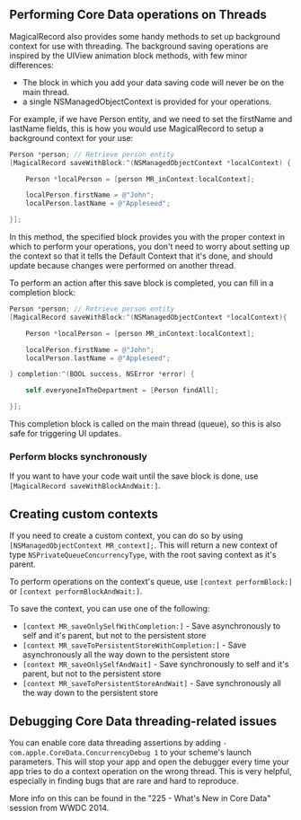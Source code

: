 ## Performing Core Data operations on Threads

MagicalRecord also provides some handy methods to set up background context for use with threading. The background saving operations are inspired by the UIView animation block methods, with few minor differences:

* The block in which you add your data saving code will never be on the main thread.
* a single NSManagedObjectContext is provided for your operations.

For example, if we have Person entity, and we need to set the firstName and lastName fields, this is how you would use MagicalRecord to setup a background context for your use:

```objective-c
Person *person; // Retrieve person entity
[MagicalRecord saveWithBlock:^(NSManagedObjectContext *localContext) {

	Person *localPerson = [person MR_inContext:localContext];

	localPerson.firstName = @"John";
	localPerson.lastName = @"Appleseed";

}];
```

In this method, the specified block provides you with the proper context in which to perform your operations, you don't need to worry about setting up the context so that it tells the Default Context that it's done, and should update because changes were performed on another thread.

To perform an action after this save block is completed, you can fill in a completion block:

```objective-c
Person *person; // Retrieve person entity
[MagicalRecord saveWithBlock:^(NSManagedObjectContext *localContext){

	Person *localPerson = [person MR_inContext:localContext];

	localPerson.firstName = @"John";
	localPerson.lastName = @"Appleseed";

} completion:^(BOOL success, NSError *error) {

	self.everyoneInTheDepartment = [Person findAll];

}];
```

This completion block is called on the main thread (queue), so this is also safe for triggering UI updates.

### Perform blocks synchronously

If you want to have your code wait until the save block is done, use `[MagicalRecord saveWithBlockAndWait:]`.

## Creating custom contexts

If you need to create a custom context, you can do so by using `[NSManagedObjectContext MR_context];`. This will return a new context of type `NSPrivateQueueConcurrencyType`, with the root saving context as it's parent.

To perform operations on the context's queue, use `[context performBlock:]` or `[context performBlockAndWait:]`.

To save the context, you can use one of the following:

* `[context MR_saveOnlySelfWithCompletion:]` - Save asynchronously to self and it's parent, but not to the persistent store
* `[context MR_saveToPersistentStoreWithCompletion:]` - Save asynchronously all the way down to the persistent store
* `[context MR_saveOnlySelfAndWait]` - Save synchronously to self and it's parent, but not to the persistent store
* `[context MR_saveToPersistentStoreAndWait]` - Save synchronously all the way down to the persistent store

## Debugging Core Data threading-related issues
You can enable core data threading assertions by adding `-com.apple.CoreData.ConcurrencyDebug 1` to your scheme's launch parameters. This will stop your app and open the debugger every time your app tries to do a context operation on the wrong thread. This is very helpful, especially in finding bugs that are rare and hard to reproduce.

More info on this can be found in the "225 - What's New in Core Data" session from WWDC 2014.
